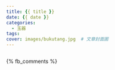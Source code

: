 ```yaml
---
title: {{ title }}
date: {{ date }}
categories:
  - 玉器
tags:
cover: images/bukutang.jpg  # 文章封面圖
---
```


![]()

{% fb_comments %}
